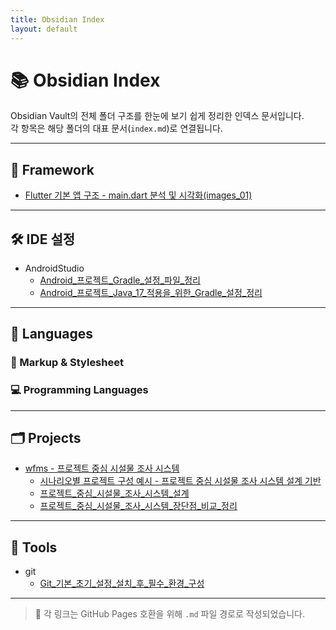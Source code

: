 ```yaml
---
title: Obsidian Index
layout: default
---
```


# 📚 Obsidian Index

Obsidian Vault의 전체 폴더 구조를 한눈에 보기 쉽게 정리한 인덱스 문서입니다.  
각 항목은 해당 폴더의 대표 문서(`index.md`)로 연결됩니다.

---

## 🧱 Framework

- [Flutter 기본 앱 구조 - main.dart 분석 및 시각화(images_01)](framework/flutter/Flutter_기본_앱_구조_main_dart_분석_및_시각화(images_01).md)

---

## 🛠 IDE 설정

- AndroidStudio
  - [Android_프로젝트_Gradle_설정_파일_정리](ide/AndroidStudio/Android_프로젝트_Gradle_설정_파일_정리.md)
  - [Android_프로젝트_Java_17_적용을_위한_Gradle_설정_정리](Android_프로젝트_Java_17_적용을_위한_Gradle_설정_정리.md)

---

## 🧬 Languages

### 📄 Markup & Stylesheet



### 💻 Programming Languages



---

## 🗂 Projects

- [wfms - 프로젝트 중심 시설물 조사 시스템](projects/wfms/index.md)
  - [시나리오별 프로젝트 구성 예시 - 프로젝트 중심 시설물 조사 시스템 설계 기반](projects/wfms/시나리오별_프로젝트_구성_예시_프로젝트_중심_시설물_조사_시스템_설계_기반.md)
  - [프로젝트_중심_시설물_조사_시스템_설계](projects/wfms/프로젝트_중심_시설물_조사_시스템_설계.md)
  - [프로젝트_중심_시설물_조사_시스템_장단점_비교_정리](projects/wfms/프로젝트_중심_시설물_조사_시스템_장단점_비교_정리.md)

---

## 🔧 Tools

- git
  - [Git_기본_초기_설정_설치_후_필수_환경_구성](tools/git/Git_기본_초기_설정_설치_후_필수_환경_구성.md)


---

> 📎 각 링크는 GitHub Pages 호환을 위해 `.md` 파일 경로로 작성되었습니다.
